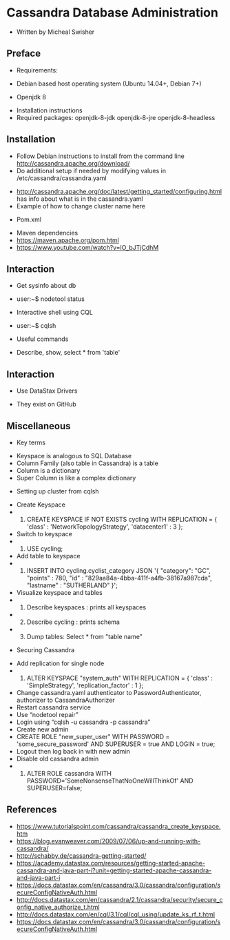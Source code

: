 # Cassandra Database Administration
+ Written by Micheal Swisher

## Preface 
+ Requirements:
 * Debian based host operating system (Ubuntu 14.04+, Debian 7+)
+ Openjdk 8
 * Installation instructions
 * Required packages: openjdk-8-jdk openjdk-8-jre openjdk-8-headless
 
## Installation
+ Follow Debian instructions to install from the command line http://cassandra.apache.org/download/
+ Do additional setup if needed by modifying values in /etc/cassandra/cassandra.yaml
 * http://cassandra.apache.org/doc/latest/getting_started/configuring.html has info about what is in the cassandra.yaml
 * Example of how to change cluster name here
+ Pom.xml
 * Maven dependencies
 * https://maven.apache.org/pom.html
 * https://www.youtube.com/watch?v=lO_bJTjCdhM

## Interaction
+ Get sysinfo about db
 * user:~$ nodetool status
+ Interactive shell using CQL
 * user:~$ cqlsh
+ Useful commands
 * Describe, show, select * from 'table'
 
## Interaction
+ Use DataStax Drivers
 * They exist on GitHub
 
## Miscellaneous
+ Key terms
 * Keyspace is analogous to SQL Database
 * Column Family (also table in Cassandra) is a table
 * Column is a dictionary
 * Super Column is like a complex dictionary
+ Setting up cluster from cqlsh
 * Create Keyspace
 * 1. CREATE KEYSPACE IF NOT EXISTS cycling WITH REPLICATION = { 'class' : 'NetworkTopologyStrategy', 'datacenter1' : 3 };
 * Switch to keyspace
 * 1. USE cycling;
 * Add table to keyspace
 * 1. INSERT INTO cycling.cyclist_category JSON '{  "category": "GC", "points" : 780, "id" : "829aa84a-4bba-411f-a4fb-38167a987cda", "lastname" : "SUTHERLAND" }';
 * Visualize keyspace and tables
 * 1. Describe keyspaces  : prints all keyspaces
 * 2. Describe cycling    : prints schema
 * 3. Dump tables: Select * from "table name"
+ Securing Cassandra
 * Add replication for single node
 * 1. ALTER KEYSPACE "system_auth" WITH REPLICATION =  { 'class' : 'SimpleStrategy', 'replication_factor' : 1 };
 * Change cassandra.yaml authenticator to PasswordAuthenticator, authorizer to CassandraAuthorizer
 * Restart cassandra service
 * Use “nodetool repair”
 * Login using “cqlsh -u cassandra -p cassandra”
 * Create new admin
 * CREATE ROLE "new_super_user" WITH PASSWORD = 'some_secure_password' AND SUPERUSER = true AND LOGIN = true;
 * Logout then log back in with new admin
 * Disable old cassandra admin
 * 1. ALTER ROLE cassandra WITH PASSWORD='SomeNonsenseThatNoOneWillThinkOf' AND SUPERUSER=false;
 
## References

+ https://www.tutorialspoint.com/cassandra/cassandra_create_keyspace.htm
+ https://blog.evanweaver.com/2009/07/06/up-and-running-with-cassandra/
+ http://schabby.de/cassandra-getting-started/
+ https://academy.datastax.com/resources/getting-started-apache-cassandra-and-java-part-i?unit=getting-started-apache-cassandra-and-java-part-i
+ https://docs.datastax.com/en/cassandra/3.0/cassandra/configuration/secureConfigNativeAuth.html
+ http://docs.datastax.com/en/cassandra/2.1/cassandra/security/secure_config_native_authorize_t.html
+ http://docs.datastax.com/en/cql/3.1/cql/cql_using/update_ks_rf_t.html
+ https://docs.datastax.com/en/cassandra/3.0/cassandra/configuration/secureConfigNativeAuth.html



